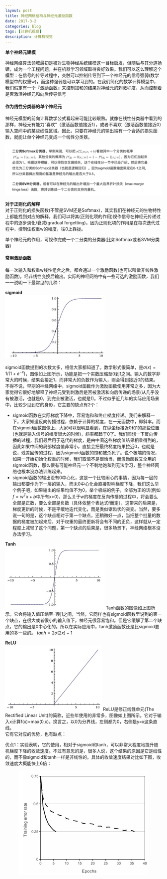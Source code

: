```yaml
---
layout: post
title: 神经网络结构与神经元激励函数
date: 2017-3-2
categories: blog
tags: [计算机视觉]
description: 计算机视觉
---
```



**单个神经元建模**

神经网络算法领域最初是被对生物神经系统建模这一目标启发，但随后与其分道扬镳，成为一个工程问题，并在机器学习领域取得良好效果。我们可以这么理解这个模型：在信号的传导过程中，突触可以控制传导到下一个神经元的信号强弱(数学模型中的权重w)，而这种强弱是可以学习到的。在我们简化的数学计算模型中，我们假定有一个『激励函数』来控制加和的结果对神经元的刺激程度，从而控制着是否激活神经元和向后传导信号

#### 作为线性分类器的单个神经元

神经元模型的前向计算数学公式看起来可能比较眼熟。就像在线性分类器中看到的那样，神经元有能力“喜欢”（激活函数值接近1），或者不喜欢（激活函数值接近0）输入空间中的某些线性区域。因此，只要在神经元的输出端有一个合适的损失函数，就能让单个神经元变成一个线性分类器。

![](https://raw.githubusercontent.com/whuhan2013/myImage/master/cs231n/chapter5/p1.png)

**对于正则化的解释**           
对于正则化的损失函数(不管是SVM还是Softmax)，其实我们在神经元的生物特性上都能找到对应的解释，我们可以将其(正则化项的作用)视作信号在神经元传递过程中的逐步淡化/衰减(gradual forgetting)，因为正则化项的作用是在每次迭代过程中，控制住权重w的幅度，往0上靠拢。

单个神经元的作用，可视作完成一个二分类的分类器(比如Softmax或者SVM分类器)

#### 常用激励函数

每一次输入和权重w线性组合之后，都会通过一个激励函数(也可以叫做非线性激励函数)，经非线性变换后输出。实际的神经网络中有一些可选的激励函数，我们一一说明一下最常见的几种：

**sigmoid**          
![](https://raw.githubusercontent.com/whuhan2013/myImage/master/cs231n/chapter5/p2.jpeg)

sigmoid函数提到的次数太多，相信大家都知道了。数学形式很简单，是$σ(x)=1/(1+e^{−x})$，图像如上图所示，功能是把一个实数压缩至0到1之间。输入的数字非常大的时候，结果会接近1，而非常大的负数作为输入，则会得到接近0的结果。不得不说，早期的神经网络中，sigmoid函数作为激励函数使用非常之多，因为大家觉得它很好地解释了神经元受到刺激后是否被激活和向后传递的场景(从几乎没有被激活，也就是0，到完全被激活，也就是1)。不过似乎近几年的实际应用场景中，比较少见到它的身影，它主要的缺点有2个：

- sigmoid函数在实际梯度下降中，容易饱和和终止梯度传递。我们来解释一下，大家知道反向传播过程，依赖于计算的梯度，在一元函数中，即斜率。而在sigmoid函数图像上，大家可以很明显看到，在纵坐标接近0和1的那些位置(也就是输入信号的幅度很大的时候)，斜率都趋于0了。我们回想一下反向传播的过程，我们最后用于迭代的梯度，是由中间这些梯度值结果相乘得到的，因此如果中间的局部梯度值非常小，直接会把最终梯度结果拉近0，也就是说，残差回传的过程，因为sigmoid函数的饱和被杀死了。说个极端的情况，如果一开始初始化权重的时候，我们取值不是很恰当，而激励函数又全用的sigmoid函数，那么很有可能神经元一个不剩地饱和到无法学习，整个神经网络也根本没办法训练起来。
- sigmoid函数的输出没有0中心化，这是一个比较闹心的事情，因为每一层的输出都要作为下一层的输入，而未0中心化会直接影响梯度下降，我们这么举个例子吧，如果输出的结果均值不为0，举个极端的例子，全部为正的话(例如$f=w^Tx+b$中所有x>0)，那么关于w的梯度在反向传播的过程中，将会要么全部是正数，要么全部是负数（具体依整个表达式f而定），这带来的后果是，梯度更新的时候，不是平缓地迭代变化，而是类似锯齿状的突变。当然，要多说一句的是，这个缺点相对于第一个缺点，还稍微好一点，当把整个批量的数据的梯度被加起来后，对于权重的最终更新将会有不同的正负，这样就从一定程度上减轻了这个问题，第一个缺点的后果是，很多场景下，神经网络根本没办法学习。      


**Tanh**           
![](https://raw.githubusercontent.com/whuhan2013/myImage/master/cs231n/chapter5/p6.jpeg)
Tanh函数的图像如上图所示。它会将输入值压缩至-1到1之间，当然，它同样也有sigmoid函数里说到的第一个缺点，在很大或者很小的输入值下，神经元很容易饱和。但是它缓解了第二个缺点，它的输出是0中心化的。所以在实际应用中，tanh激励函数还是比sigmoid要用的多一些的。
$tanh=2\sigma(2x)-1$

**ReLU**           
![](https://raw.githubusercontent.com/whuhan2013/myImage/master/cs231n/chapter5/p7.jpeg)
ReLU是修正线性单元(The Rectified Linear Unit)的简称，近些年使用的非常多，图像如上图所示。它对于输入x计算f(x)=max(0,x)。换言之，以0为分界线，左侧都为0，右侧是y=x这条直线。        
它有它对应的优势，也有缺点：                   

优点1：实验表明，它的使用，相对于sigmoid和tanh，可以非常大程度地提升随机梯度下降的收敛速度。不过有意思的是，很多人说，这个结果的原因是它是线性的，而不像sigmoid和tanh一样是非线性的。具体的收敛速度结果对比如下图，收敛速度大概能快上6倍：            
<center><img src="https://raw.githubusercontent.com/whuhan2013/myImage/master/cs231n/chapter5/p8.jpeg"></center>




